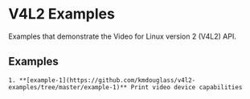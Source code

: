 # V4L2 Examples

Examples that demonstrate the Video for Linux version 2 (V4L2) API.

## Examples

	1. **[example-1](https://github.com/kmdouglass/v4l2-examples/tree/master/example-1)** Print video device capabilities
